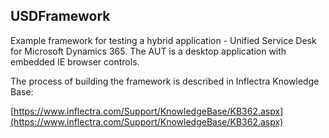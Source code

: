 ## USDFramework

Example framework for testing a hybrid application - Unified Service Desk for Microsoft Dynamics 365. The AUT is a desktop application with embedded IE browser controls.

The process of building the framework is described in Inflectra Knowledge Base:

[https://www.inflectra.com/Support/KnowledgeBase/KB362.aspx](https://www.inflectra.com/Support/KnowledgeBase/KB362.aspx)

